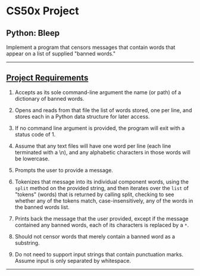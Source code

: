 # CS50x Project
## Python: Bleep
Implement a program that censors messages that contain words that appear on a list of supplied "banned words."

---

## [Project Requirements](https://docs.cs50.net/2019/x/psets/6/bleep/bleep.html)
1. Accepts as its sole command-line argument the name (or path) of a dictionary of banned words.

2. Opens and reads from that file the list of words stored, one per line, and stores each in a Python data structure for later access.

3. If no command line argument is provided, the program will exit with a status code of 1.

4. Assume that any text files will have one word per line (each line terminated with a \n), and any alphabetic characters in those words will be lowercase.

5. Prompts the user to provide a message.

6. Tokenizes that message into its individual component words, using the ```split``` method on the provided string, and then iterates over the ```list``` of "tokens" (words) that is returned by calling split, checking to see whether any of the tokens match, case-insensitively, any of the words in the banned words list.

7. Prints back the message that the user provided, except if the message contained any banned words, each of its characters is replaced by a ```*```.

8. Should not censor words that merely contain a banned word as a substring.

9.  Do not need to support input strings that contain punctuation marks. Assume input is only separated by whitespace.

---